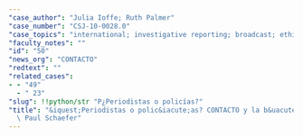 ```yaml
---
"case_author": "Julia Ioffe; Ruth Palmer"
"case_number": "CSJ-10-0028.0"
"case_topics": "international; investigative reporting; broadcast; ethics"
"faculty_notes": ""
"id": "50"
"news_org": "CONTACTO"
"redtext": ""
"related_cases":
- - "49"
  - " 23"
"slug": !!python/str "P¿Periodistas o policías?"
"title": "&iquest;Periodistas o polic&iacute;as? CONTACTO y la b&uacute;squeda de\
  \ Paul Schaefer"
---
```

